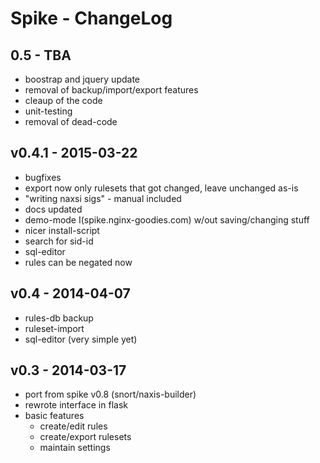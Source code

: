 # Spike - ChangeLog

## 0.5 - TBA
- boostrap and jquery update
- removal of backup/import/export features
- cleaup of the code
- unit-testing
- removal of dead-code

## v0.4.1 - 2015-03-22

- bugfixes
- export now only rulesets that got changed, leave unchanged as-is
- "writing naxsi sigs" - manual included
- docs updated
- demo-mode I(spike.nginx-goodies.com) w/out saving/changing stuff
- nicer install-script
- search for sid-id
- sql-editor
- rules can be negated now


## v0.4 - 2014-04-07

- rules-db backup
- ruleset-import 
- sql-editor (very simple yet)


## v0.3 - 2014-03-17

- port from spike v0.8 (snort/naxis-builder)
- rewrote interface in flask
- basic features
    - create/edit rules
    - create/export rulesets
    - maintain settings
    
